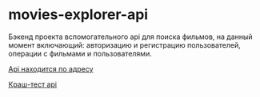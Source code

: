 # movies-explorer-api
Бэкенд проекта вспомогательного api для поиска фильмов, на данный момент включающий: авторизацию и регистрацию пользователей, операции с фильмами  и пользователями.
  
[Api находится по адресу](https://smith-movies-api.students.nomoredomains.monster/)

[Краш-тест api](https://smith-movies-api.students.nomoredomains.monster/crash-test)
